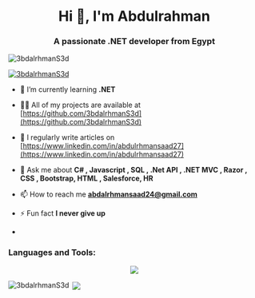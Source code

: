 <h1 align="center">Hi 👋, I'm Abdulrahman </h1>
<h3 align="center">A passionate .NET developer from Egypt</h3>

<p align="left"> <img src="https://komarev.com/ghpvc/?username=3bdalrhmanS3d&label=Profile%20views&color=0e75b6&style=flat" alt="3bdalrhmanS3d" /> </p>

<p align="left"> <a href="https://github.com/ryo-ma/github-profile-trophy"><img src="https://github-profile-trophy.vercel.app/?username=3bdalrhmanS3d" alt="3bdalrhmanS3d" /></a> </p>

- 🌱 I’m currently learning **.NET**

- 👨‍💻 All of my projects are available at [https://github.com/3bdalrhmanS3d](https://github.com/3bdalrhmanS3d)

- 📝 I regularly write articles on [https://www.linkedin.com/in/abdulrhmansaad27](https://www.linkedin.com/in/abdulrhmansaad27)

- 💬 Ask me about **C# , Javascript , SQL , .Net API , .NET MVC , Razor , CSS , Bootstrap, HTML , Salesforce, HR**

- 📫 How to reach me **abdalrhmansaad24@gmail.com**

- ⚡ Fun fact **I never give up**

- 
<h3 align="left">Languages and Tools:</h3>
<p align="center">
  <a href="https://skillicons.dev">
    <img src="https://skillicons.dev/icons?i=git,kubernetes,docker,c,cs,cpp,clion,visualstudio,html,css,js,dart,dotnet,github,mysql,php,powershell,py" />
  </a>
</p>

<p><img align="left" src="https://github-readme-stats.vercel.app/api/top-langs?username=3bdalrhmanS3d&show_icons=true&locale=en&layout=compact" alt="3bdalrhmanS3d" /></p>

<p>&nbsp;<img align="center" src="https://github-readme-stats.vercel.app/api?username=3bdalrhmanS3d&show_icons=true&locale=en"alt3bdalrhmanS3d" /></p>
